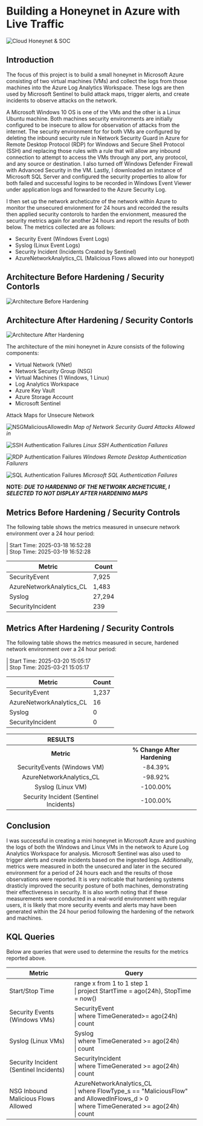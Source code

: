 # Building a Honeynet in Azure with Live Traffic
![Cloud Honeynet & SOC](https://drive.google.com/uc?export=view&id=1xsHjvgYXt2fTmAh418b-N2TNprsHslci
)

## Introduction

The focus of this project is to build a small honeynet in Microsoft Azure consisting of two virtual machines (VMs) and collect the logs from those machines into the Azure Log Analytics Workspace.  These logs are then used by Microsoft Sentinel to build attack maps, trigger alerts, and create incidents to observe attacks on the network.  

A Microsoft Windows 10 OS is one of the VMs and the other is a Linux Ubuntu machine. Both machines security environments are initially configured to be insecure to allow for observation of attacks from the internet. The security environment for for both VMs are configured by deleting the inbound security rule in Network Security Guard in Azure for Remote Desktop Protocol (RDP) for Windows and Secure Shell Protocol (SSH) and replacing those rules with a rule that will allow any inbound connection to attempt to access the VMs through any port, any protocol, and any source or destination.  I also turned off Windows Defender Firewall with Advanced Security in the VM.  Lastly, I downloaded an instance of Microsoft SQL Server and configured the security properties to allow for both failed and successful logins to be recorded in Windows Event Viewer under application logs and forwarded to the Azure Security Log.

I then set up the network archeticutre of the network within Azure to monitor the unsecured envionment for 24 hours and recorded the results then applied security contorols to harden the envionment, measured the security metrics again for another 24 hours and report the results of both below. The metrics collected are as follows:

- Security Event (Windows Event Logs)
- Syslog (Linux Event Logs)
- Security Incident (Incidents Created by Sentinel)
- AzureNetworkAnalytics_CL (Malicious Flows allowed into our honeypot)

## Architecture Before Hardening / Security Contorls

![Architecture Before Hardening](https://drive.google.com/uc?export=view&id=15ZwDLtrCle36rnuFf486mZ8VHRH2yLwi)

## Architecture After Hardening / Security Contorls

![Architecture After Hardening](https://drive.google.com/uc?export=view&id=1qgAJaR-kV9ASVLi8C2p-8P2vZKr1Ywg4)

The architecture of the mini honeynet in Azure consists of the following components:

- Virtual Network (VNet)
- Network Security Group (NSG)
- Virtual Machines (1 Windows, 1 Linux)
- Log Analytics Workspace
- Azure Key Vault
- Azure Storage Account
- Microsoft Sentinel

Attack Maps for Unsecure Network

![NSGMaliciousAllowedIn](https://drive.google.com/uc?export=view&id=1rkViQ6a0VQ4SmT4s3GdVtB4uC8OcrOOe)
*Map of Network Security Guard Attacks Allowed in*

![SSH Authentication Failures](https://drive.google.com/uc?export=view&id=1pV2uyZq6F9L6wfLE3OfOB7OWkR9eW7mP)
*Linux SSH Authentication Failures*

![RDP Authentication Failures](https://drive.google.com/uc?export=view&id=1objsyzNTvQ0Svl45QpR9sS-33ZED8Q0L)
*Windows Remote Desktop Authentication Failurers*

![SQL Authentication Failures](https://drive.google.com/uc?export=view&id=1SCsl6rDNVFBLFCsMz2GIXLu-JBvL9l7z)
*Microsoft SQL Authentication Failures*

**NOTE:** ***DUE TO HARDENING OF THE NETWORK ARCHETICURE, I SELECTED TO NOT DISPLAY AFTER HARDENING MAPS***

## Metrics Before Hardening / Security Controls

The following table shows the metrics measured in unsecure network environment over a 24 hour period:

| Start Time: 2025-03-18 16:52:28<br>
| Stop Time: 2025-03-19 16:52:28

|Metric                    |Count   |
|--------------------------|--------|
|SecurityEvent             |7,925   |
|AzureNetworkAnalytics_CL  |1,483   |
|Syslog                    |27,294  |
|SecurityIncident          |239     |

## Metrics After Hardening / Security Controls

The following table shows the metrics measured in secure, hardened network environment over a 24 hour period:

| Start Time: 2025-03-20 15:05:17<br>
| Stop Time: 2025-03-21 15:05:17

|Metric                    |Count   |
|--------------------------|--------|
|SecurityEvent             |1,237   |
|AzureNetworkAnalytics_CL  |16      |
|Syslog                    |0       |
|SecurityIncident          |0       |

|RESULTS                                 |                                |
|:--------------------------------------:|:------------------------------:|
|**Metric**                              | **% Change After Hardening**   |
|SecurityEvents (Windows VM)             | -84.39%                        |
|AzureNetworkAnalytics_CL                | -98.92%                        |
|Syslog (Linux VM)                       | -100.00%                       |
|Security Incident (Sentinel Incidents)  | -100.00%                       |

## Conclusion
I was successful in creating a mini honeynet in Microsoft Azure and pushing the logs of both the Windows and Linux VMs in the network to Azure Log Analytics Workspace for analysis.  Microsoft Sentinel was also used to trigger alerts and create incidents based on the ingested logs.  Additionally, metrics were measured in both the unsecured and later in the secured environment for a period of 24 hours each and the results of those observations were reported.  It is very noticable that hardening systems drasticly improved the security posture of both machines, demonstrating their effectiveness in security.  It is also worth noting that if these measurements were conducted in a real-world environment with regular users, it is likely that more security events and alerts may have been generated within the 24 hour period following the hardening of the network and machines.  

## KQL Queries

Below are queries that were used to determine the results for the metrics reported above.

| Metric                                       | Query                                                                                                                                            |
|----------------------------------------------|--------------------------------------------------------------------------------------------------------------------------------------------------|
| Start/Stop Time                              | range x from 1 to 1 step 1<br>\| project StartTime = ago(24h), StopTime = now()                                                                  |
| Security Events (Windows VMs)                | SecurityEvent<br>\| where TimeGenerated>= ago(24h)<br>\| count                                                                                   |
| Syslog (Linux VMs)                           | Syslog<br>\| where TimeGenerated >= ago(24h)<br>\| count                                                                                         
| Security Incident (Sentinel Incidents)       | SecurityIncident<br>\| where TimeGenerated >= ago(24h)<br>\| count                                                                               |
| NSG Inbound Malicious Flows Allowed          | AzureNetworkAnalytics_CL<br>\| where FlowType_s == "MaliciousFlow" and AllowedInFlows_d > 0<br>\| where TimeGenerated >= ago(24h)<br>\| count    |